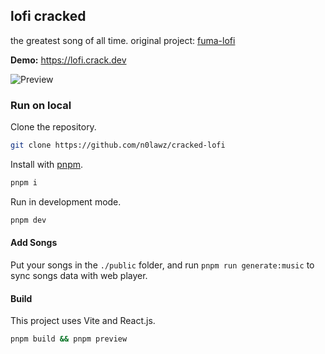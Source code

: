 ## lofi cracked

the greatest song of all time. original project: [fuma-lofi](https://fuma-lofi.vercel.app)

**Demo:** https://lofi.crack.dev

![Preview](./public/preview.png)

### Run on local

Clone the repository.

```bash
git clone https://github.com/n0lawz/cracked-lofi
```

Install with [pnpm](https://pnpm.io).

```bash
pnpm i
```

Run in development mode.

```bash
pnpm dev
```

#### Add Songs

Put your songs in the `./public` folder, and run `pnpm run generate:music` to sync songs data with web player.

#### Build

This project uses Vite and React.js.

```bash
pnpm build && pnpm preview
```

